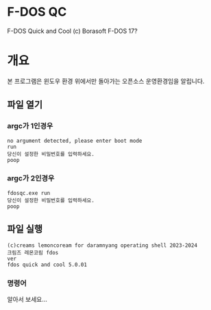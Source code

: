 # F-DOS QC
F-DOS Quick and Cool
(c) Borasoft F-DOS 17?

# 개요
본 프로그램은 윈도우 환경 위에서만 돌아가는 오픈소스 운영환경임을 알립니다.

## 파일 열기
### argc가 1인경우
```
no argument detected, please enter boot mode
run
당신이 설정한 비밀번호를 입력하세요.
poop
```
### argc가 2인경우
```
fdosqc.exe run
당신이 설정한 비밀번호를 입력하세요.
poop
```
## 파일 실행
```
(c)creams lemoncoream for daramnyang operating shell 2023-2024
크림즈 레몬코림 fdos
ver
fdos quick and cool 5.0.01
```
### 명령어
알아서 보세요...
